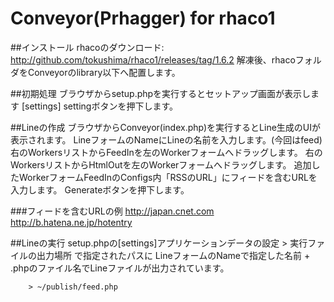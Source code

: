 Conveyor(Prhagger) for rhaco1
===================

##インストール
		rhacoのダウンロード: http://github.com/tokushima/rhaco1/releases/tag/1.6.2
		解凍後、rhacoフォルダをConveyorのlibrary以下へ配置します。

##初期処理
		ブラウザからsetup.phpを実行するとセットアップ画面が表示します
		[settings] settingボタンを押下します。


##Lineの作成
		ブラウザからConveyor(index.php)を実行するとLine生成のUIが表示されます。
		LineフォームのNameにLineの名前を入力します。(今回はfeed)
		右のWorkersリストからFeedInを左のWorkerフォームへドラッグします。
		右のWorkersリストからHtmlOutを左のWorkerフォームへドラッグします。
		追加したWorkerフォームFeedInのConfigs内「RSSのURL」にフィードを含むURLを入力します。
		Generateボタンを押下します。

###フィードを含むURLの例
		http://japan.cnet.com
		http://b.hatena.ne.jp/hotentry

##Lineの実行
		setup.phpの[settings]アプリケーションデータの設定 > 実行ファイルの出力場所 で指定されたパスに
		LineフォームのNameで指定した名前 + .phpのファイル名でLineファイルが出力されています。

		> ~/publish/feed.php
